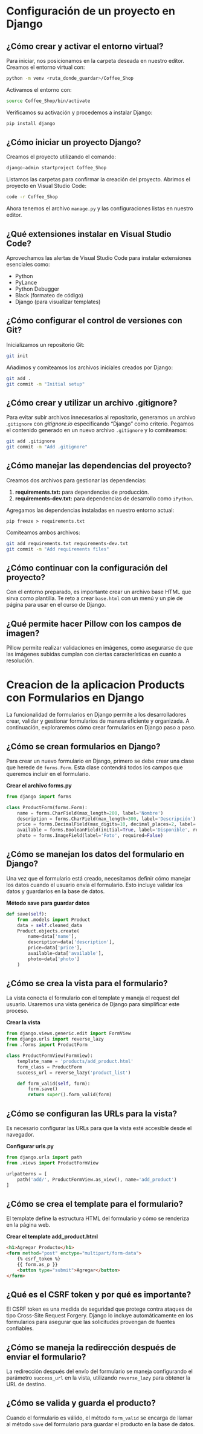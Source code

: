 # **Configuración de un proyecto en Django**

## **¿Cómo crear y activar el entorno virtual?**
Para iniciar, nos posicionamos en la carpeta deseada en nuestro editor. Creamos el entorno virtual con:

```bash
python -m venv <ruta_donde_guardar>/Coffee_Shop
```

Activamos el entorno con:
```bash
source Coffee_Shop/bin/activate
```

Verificamos su activación y procedemos a instalar Django:
```bash
pip install django
```

## **¿Cómo iniciar un proyecto Django?**
Creamos el proyecto utilizando el comando:

```bash
django-admin startproject Coffee_Shop
```

Listamos las carpetas para confirmar la creación del proyecto. Abrimos el proyecto en Visual Studio Code:

```bash
code -r Coffee_Shop
```
Ahora tenemos el archivo `manage.py` y las configuraciones listas en nuestro editor.

## **¿Qué extensiones instalar en Visual Studio Code?**
Aprovechamos las alertas de Visual Studio Code para instalar extensiones esenciales como:
- Python
- PyLance
- Python Debugger
- Black (formateo de código)
- Django (para visualizar templates)

## **¿Cómo configurar el control de versiones con Git?**
Inicializamos un repositorio Git:

```bash
git init
```

Añadimos y comiteamos los archivos iniciales creados por Django:

```bash
git add .
git commit -m "Initial setup"
```

## **¿Cómo crear y utilizar un archivo .gitignore?**
Para evitar subir archivos innecesarios al repositorio, generamos un archivo .`gitignore` con *gitignore.io* especificando “Django” como criterio. Pegamos el contenido generado en un nuevo archivo `.gitignore` y lo comiteamos:

```bash
git add .gitignore
git commit -m "Add .gitignore"
```

## **¿Cómo manejar las dependencias del proyecto?**
Creamos dos archivos para gestionar las dependencias:

1. **requirements.txt:** para dependencias de producción.
2. **requirements-dev.txt:** para dependencias de desarrollo como `iPython`.

Agregamos las dependencias instaladas en nuestro entorno actual:

`pip freeze > requirements.txt`

Comiteamos ambos archivos:

```bash
git add requirements.txt requirements-dev.txt
git commit -m "Add requirements files"
```

## **¿Cómo continuar con la configuración del proyecto?**
Con el entorno preparado, es importante crear un archivo base HTML que sirva como plantilla. Te reto a crear `base.html` con un menú y un pie de página para usar en el curso de Django.

## **¿Qué permite hacer Pillow con los campos de imagen?**
Pillow permite realizar validaciones en imágenes, como asegurarse de que las imágenes subidas cumplan con ciertas características en cuanto a resolución.


# **Creacion de la aplicacion Products con Formularios en Django**
La funcionalidad de formularios en Django permite a los desarrolladores crear, validar y gestionar formularios de manera eficiente y organizada. A continuación, exploraremos cómo crear formularios en Django paso a paso.

## **¿Cómo se crean formularios en Django?**
Para crear un nuevo formulario en Django, primero se debe crear una clase que herede de `forms.Form`. Esta clase contendrá todos los campos que queremos incluir en el formulario.

**Crear el archivo forms.py**

```py
from django import forms

class ProductForm(forms.Form):
    name = forms.CharField(max_length=200, label='Nombre')
    description = forms.CharField(max_length=300, label='Descripción')
    price = forms.DecimalField(max_digits=10, decimal_places=2, label='Precio')
    available = forms.BooleanField(initial=True, label='Disponible', required=False)
    photo = forms.ImageField(label='Foto', required=False)
```

## **¿Cómo se manejan los datos del formulario en Django?**
Una vez que el formulario está creado, necesitamos definir cómo manejar los datos cuando el usuario envía el formulario. Esto incluye validar los datos y guardarlos en la base de datos.

**Método save para guardar datos**

```py
def save(self):
    from .models import Product
    data = self.cleaned_data
    Product.objects.create(
        name=data['name'],
        description=data['description'],
        price=data['price'],
        available=data['available'],
        photo=data['photo']
    )
```

## **¿Cómo se crea la vista para el formulario?**
La vista conecta el formulario con el template y maneja el request del usuario. Usaremos una vista genérica de Django para simplificar este proceso.

**Crear la vista**

```py
from django.views.generic.edit import FormView
from django.urls import reverse_lazy
from .forms import ProductForm

class ProductFormView(FormView):
    template_name = 'products/add_product.html'
    form_class = ProductForm
    success_url = reverse_lazy('product_list')

    def form_valid(self, form):
        form.save()
        return super().form_valid(form)
```

## **¿Cómo se configuran las URLs para la vista?**
Es necesario configurar las URLs para que la vista esté accesible desde el navegador.

**Configurar urls.py**

```py
from django.urls import path
from .views import ProductFormView

urlpatterns = [
    path('add/', ProductFormView.as_view(), name='add_product')
]
```

## **¿Cómo se crea el template para el formulario?**
El template define la estructura HTML del formulario y cómo se renderiza en la página web.

**Crear el template add_product.html**

```html
<h1>Agregar Producto</h1>
<form method="post" enctype="multipart/form-data">
    {% csrf_token %}
    {{ form.as_p }}
    <button type="submit">Agregar</button>
</form>
```

## **¿Qué es el CSRF token y por qué es importante?**
El CSRF token es una medida de seguridad que protege contra ataques de tipo Cross-Site Request Forgery. Django lo incluye automáticamente en los formularios para asegurar que las solicitudes provengan de fuentes confiables.

## **¿Cómo se maneja la redirección después de enviar el formulario?**
La redirección después del envío del formulario se maneja configurando el parámetro `success_url` en la vista, utilizando `reverse_lazy` para obtener la URL de destino.

## **¿Cómo se valida y guarda el producto?**
Cuando el formulario es válido, el método `form_valid` se encarga de llamar al método `save` del formulario para guardar el producto en la base de datos.
